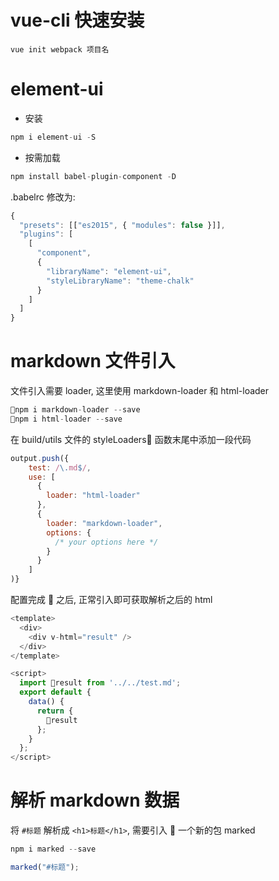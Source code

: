 # vue-cli 快速安装

```
vue init webpack 项目名
```

# element-ui

- 安装

```js
npm i element-ui -S
```

- 按需加载

```js
npm install babel-plugin-component -D
```

.babelrc 修改为:

```js
{
  "presets": [["es2015", { "modules": false }]],
  "plugins": [
    [
      "component",
      {
        "libraryName": "element-ui",
        "styleLibraryName": "theme-chalk"
      }
    ]
  ]
}
```

# markdown 文件引入

文件引入需要 loader, 这里使用 markdown-loader 和 html-loader

```js
npm i markdown-loader --save
npm i html-loader --save
```

在 build/utils 文件的 styleLoaders 函数末尾中添加一段代码

```js
output.push({
    test: /\.md$/,
    use: [
      {
        loader: "html-loader"
      },
      {
        loader: "markdown-loader",
        options: {
          /* your options here */
        }
      }
    ]
)}
```

配置完成  之后, 正常引入即可获取解析之后的 html

```js
<template>
  <div>
    <div v-html="result" />
  </div>
</template>
```

```js
<script>
  import result from '../../test.md';
  export default {
    data() {
      return {
        result
      };
    }
  };
</script>
```

# 解析 markdown 数据

将 `#标题` 解析成 `<h1>标题</h1>`, 需要引入  一个新的包 marked

```js
npm i marked --save
```

```js
marked("#标题");
```
